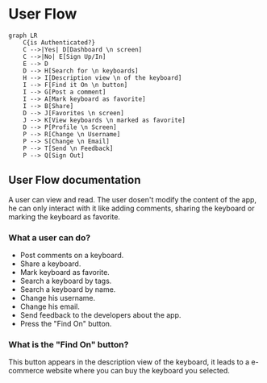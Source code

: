# User Flow
```mermaid
graph LR
    C{is Authenticated?}
    C -->|Yes| D[Dashboard \n screen]
    C -->|No| E[Sign Up/In]
    E --> D
    D --> H[Search for \n keyboards]
    H --> I[Description view \n of the keyboard]
    I --> F[Find it On \n button]
    I --> G[Post a comment]
    I --> A[Mark keyboard as favorite]
    I --> B[Share]
    D --> J[Favorites \n screen]
    J --> K[View keyboards \n marked as favorite]
    D --> P[Profile \n Screen]
    P --> R[Change \n Username]
    P --> S[Change \n Email]
    P --> T[Send \n Feedback]
    P --> Q[Sign Out]
```

## User Flow documentation
A user can view and read. The user dosen't modify the content of the app, he can only interact with it like adding comments, sharing the keyboard or marking the keyboard as favorite.

### What a user can do?
* Post comments on a keyboard.
* Share a keyboard.
* Mark keyboard as favorite.
* Search a keyboard by tags.
* Search a keyboard by name.
* Change his username.
* Change his email.
* Send feedback to the developers about the app.
* Press the "Find On" button.

### What is the "Find On" button?
This button appears in the description view of the keyboard, it leads to a e-commerce website where you can buy the keyboard you selected.
